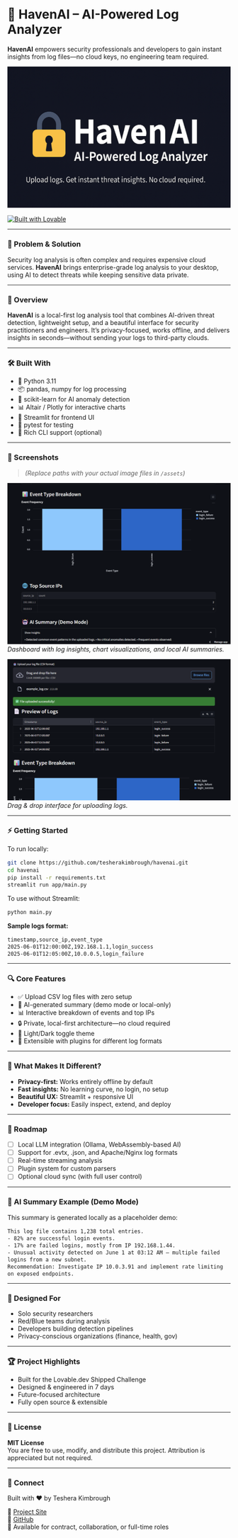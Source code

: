 # 🔐 HavenAI – AI-Powered Log Analyzer

**HavenAI** empowers security professionals and developers to gain instant insights from log files—no cloud keys, no engineering team required.

![HavenAI GitHub Banner](assets/HavenAI-Github.png)

[![Built with Lovable](https://lovable.dev/badge-dark.svg)](https://lovable.dev)

---

### 🎯 Problem & Solution

Security log analysis is often complex and requires expensive cloud services. **HavenAI** brings enterprise-grade log analysis to your desktop, using AI to detect threats while keeping sensitive data private.

---

### 📝 Overview

**HavenAI** is a local-first log analysis tool that combines AI-driven threat detection, lightweight setup, and a beautiful interface for security practitioners and engineers. It’s privacy-focused, works offline, and delivers insights in seconds—without sending your logs to third-party clouds.

---

### 🛠️ Built With

- 🐍 Python 3.11  
- 📦 pandas, numpy for log processing  
- 🤖 scikit-learn for AI anomaly detection  
- 📊 Altair / Plotly for interactive charts  
- 🎨 Streamlit for frontend UI  
- 🧪 pytest for testing  
- 💅 Rich CLI support (optional)

---

### 📸 Screenshots

> *(Replace paths with your actual image files in `/assets`)*

![HavenAI Dashboard](assets/screenshot_dashboard.png)  
*Dashboard with log insights, chart visualizations, and local AI summaries.*

![Log Upload](assets/screenshot_upload.png)  
*Drag & drop interface for uploading logs.*

---

### ⚡ Getting Started

To run locally:

```bash
git clone https://github.com/tesherakimbrough/havenai.git
cd havenai
pip install -r requirements.txt
streamlit run app/main.py
```

To use without Streamlit:

```bash
python main.py
```

**Sample logs format:**

```csv
timestamp,source_ip,event_type
2025-06-01T12:00:00Z,192.168.1.1,login_success
2025-06-01T12:05:00Z,10.0.0.5,login_failure
```

---

### 🔍 Core Features

- ✅ Upload CSV log files with zero setup
- 🤖 AI-generated summary (demo mode or local-only)
- 📊 Interactive breakdown of events and top IPs
- 🔒 Private, local-first architecture—no cloud required
- 🌙 Light/Dark toggle theme
- 🧩 Extensible with plugins for different log formats

---

### 🌟 What Makes It Different?

- **Privacy-first:** Works entirely offline by default
- **Fast insights:** No learning curve, no login, no setup
- **Beautiful UX:** Streamlit + responsive UI
- **Developer focus:** Easily inspect, extend, and deploy

---

### 🚀 Roadmap

- [ ] Local LLM integration (Ollama, WebAssembly-based AI)
- [ ] Support for .evtx, .json, and Apache/Nginx log formats
- [ ] Real-time streaming analysis
- [ ] Plugin system for custom parsers
- [ ] Optional cloud sync (with full user control)

---

### 💬 AI Summary Example (Demo Mode)

This summary is generated locally as a placeholder demo:

```
This log file contains 1,238 total entries.
- 82% are successful login events.
- 17% are failed logins, mostly from IP 192.168.1.44.
- Unusual activity detected on June 1 at 03:12 AM — multiple failed logins from a new subnet.
Recommendation: Investigate IP 10.0.3.91 and implement rate limiting on exposed endpoints.
```

---

### 🧠 Designed For

- Solo security researchers
- Red/Blue teams during analysis
- Developers building detection pipelines
- Privacy-conscious organizations (finance, health, gov)

---

### 🏆 Project Highlights

- Built for the Lovable.dev Shipped Challenge
- Designed & engineered in 7 days
- Future-focused architecture
- Fully open source & extensible

---

### 📄 License

**MIT License**  
You are free to use, modify, and distribute this project. Attribution is appreciated but not required.

---

### 🙌 Connect

Built with ❤️ by Teshera Kimbrough

🔗 [Project Site](https://lovable.dev/projects/7096f6b9-1d2c-4b62-8ebd-7a77dd53f75e)  
🐙 [GitHub](https://github.com/tesherakimbrough)  
📩 Available for contract, collaboration, or full-time roles